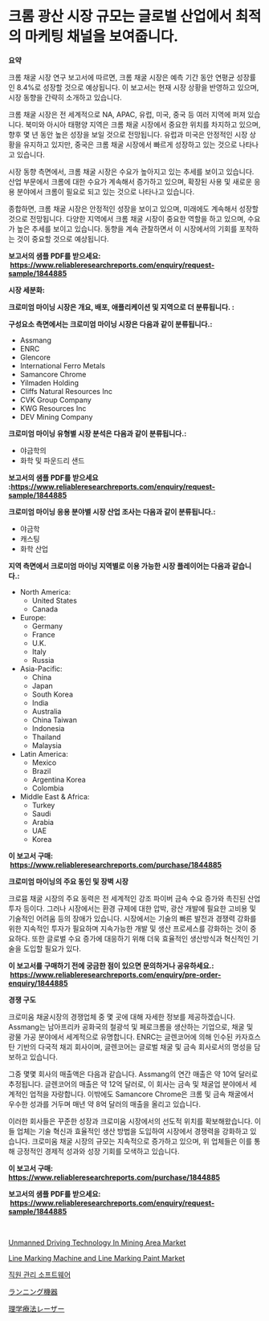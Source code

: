 <p><h1>크롬 광산 시장 규모는 글로벌 산업에서 최적의 마케팅 채널을 보여줍니다.</h1></p><p><strong>요약</strong></p>
<p><p>크롬 채굴 시장 연구 보고서에 따르면, 크롬 채굴 시장은 예측 기간 동안 연평균 성장률인 8.4%로 성장할 것으로 예상됩니다. 이 보고서는 현재 시장 상황을 반영하고 있으며, 시장 동향을 간략히 소개하고 있습니다.</p><p>크롬 채굴 시장은 전 세계적으로 NA, APAC, 유럽, 미국, 중국 등 여러 지역에 퍼져 있습니다. 북미와 아시아 태평양 지역은 크롬 채굴 시장에서 중요한 위치를 차지하고 있으며, 향후 몇 년 동안 높은 성장을 보일 것으로 전망됩니다. 유럽과 미국은 안정적인 시장 상황을 유지하고 있지만, 중국은 크롬 채굴 시장에서 빠르게 성장하고 있는 것으로 나타나고 있습니다.</p><p>시장 동향 측면에서, 크롬 채굴 시장은 수요가 높아지고 있는 추세를 보이고 있습니다. 산업 부문에서 크롬에 대한 수요가 계속해서 증가하고 있으며, 확장된 사용 및 새로운 응용 분야에서 크롬이 필요로 되고 있는 것으로 나타나고 있습니다.</p><p>종합하면, 크롬 채굴 시장은 안정적인 성장을 보이고 있으며, 미래에도 계속해서 성장할 것으로 전망됩니다. 다양한 지역에서 크롬 채굴 시장이 중요한 역할을 하고 있으며, 수요가 높은 추세를 보이고 있습니다. 동향을 계속 관찰하면서 이 시장에서의 기회를 포착하는 것이 중요할 것으로 예상됩니다.</p></p>
<p><strong>보고서의 샘플 PDF를 받으세요: &nbsp;<a href="https://www.reliableresearchreports.com/enquiry/request-sample/1844885">https://www.reliableresearchreports.com/enquiry/request-sample/1844885</a></strong></p>
<p><strong>시장 세분화:</strong></p>
<p><strong> 크로미엄 마이닝 시장은 개요, 배포, 애플리케이션 및 지역으로 더 분류됩니다. :</strong></p>
<p><strong>구성요소 측면에서는 크로미엄 마이닝 시장은 다음과 같이 분류됩니다.:</strong></p>
<p><ul><li>Assmang</li><li>ENRC</li><li>Glencore</li><li>International Ferro Metals</li><li>Samancore Chrome</li><li>Yilmaden Holding</li><li>Cliffs Natural Resources Inc</li><li>CVK Group Company</li><li>KWG Resources Inc</li><li>DEV Mining Company</li></ul></p>
<p><strong> 크로미엄 마이닝 유형별 시장 분석은 다음과 같이 분류됩니다.:</strong></p>
<p><ul><li>야금학의</li><li>화학 및 파운드리 샌드</li></ul></p>
<p><strong>보고서의 샘플 PDF를 받으세요 :<a href="https://www.reliableresearchreports.com/enquiry/request-sample/1844885">https://www.reliableresearchreports.com/enquiry/request-sample/1844885</a></strong></p>
<p><strong> 크로미엄 마이닝 응용 분야별 시장 산업 조사는 다음과 같이 분류됩니다.:</strong></p>
<p><ul><li>야금학</li><li>캐스팅</li><li>화학 산업</li></ul></p>
<p><strong>지역 측면에서 크로미엄 마이닝 지역별로 이용 가능한 시장 플레이어는 다음과 같습니다.:</strong></p>
<p><ul>
    <li>
        North America:
        <ul>
            <li>United States</li>
            <li>Canada</li>
        </ul>
    </li>
    <li>
        Europe:
        <ul>
            <li>Germany</li>
            <li>France</li>
            <li>U.K.</li>
            <li>Italy</li>
            <li>Russia</li>
        </ul>
    </li>
    <li>
        Asia-Pacific:
        <ul>
            <li>China</li>
            <li>Japan</li>
            <li>South Korea</li>
            <li>India</li>
            <li>Australia</li>
            <li>China Taiwan</li>
            <li>Indonesia</li>
            <li>Thailand</li>
            <li>Malaysia</li>
        </ul>
    </li>
    <li>
        Latin America:
        <ul>
            <li>Mexico</li>
            <li>Brazil</li>
            <li>Argentina Korea</li>
            <li>Colombia</li>
        </ul>
    </li>
    <li>
        Middle East & Africa:
        <ul>
            <li>Turkey</li>
            <li>Saudi</li>
            <li>Arabia</li>
            <li>UAE</li>
            <li>Korea</li>
        </ul>
    </li>
    </ul></p>
<p><strong>이 보고서 구매: &nbsp;<a href="https://www.reliableresearchreports.com/purchase/1844885">https://www.reliableresearchreports.com/purchase/1844885</a></strong></p>
<p><strong>크로미엄 마이닝의 주요 동인 및 장벽 시장</strong></p>
<p><p>크로뮴 채굴 시장의 주요 동력은 전 세계적인 강조 파이버 금속 수요 증가와 촉진된 산업 투자 등이다. 그러나 시장에서는 환경 규제에 대한 압박, 광산 개발에 필요한 고비용 및 기술적인 어려움 등의 장애가 있습니다. 시장에서는 기술의 빠른 발전과 경쟁력 강화를 위한 지속적인 투자가 필요하며 지속가능한 개발 및 생산 프로세스를 강화하는 것이 중요하다. 또한 글로벌 수요 증가에 대응하기 위해 더욱 효율적인 생산방식과 혁신적인 기술을 도입할 필요가 있다.</p></p>
<p><strong>이 보고서를 구매하기 전에 궁금한 점이 있으면 문의하거나 공유하세요.: &nbsp;<a href="https://www.reliableresearchreports.com/enquiry/pre-order-enquiry/1844885">https://www.reliableresearchreports.com/enquiry/pre-order-enquiry/1844885</a></strong></p>
<p><strong>경쟁 구도</strong></p>
<p><p>크로미움 채굴시장의 경쟁업체 중 몇 곳에 대해 자세한 정보를 제공하겠습니다. Assmang는 남아프리카 공화국의 철광석 및 페로크롬을 생산하는 기업으로, 채굴 및 광물 가공 분야에서 세계적으로 유명합니다. ENRC는 글렌코어에 의해 인수된 카자흐스탄 기반의 다국적 채괴 회사이며, 글렌코어는 글로벌 채굴 및 금속 회사로서의 명성을 담보하고 있습니다.</p><p>그중 몇몇 회사의 매출액은 다음과 같습니다. Assmang의 연간 매출은 약 10억 달러로 추정됩니다. 글렌코어의 매출은 약 12억 달러로, 이 회사는 금속 및 채굴업 분야에서 세계적인 업적을 자랑합니다. 이밖에도 Samancore Chrome은 크롬 및 금속 채굴에서 우수한 성과를 거두며 매년 약 8억 달러의 매출을 올리고 있습니다.</p><p>이러한 회사들은 꾸준한 성장과 크로미움 시장에서의 선도적 위치를 확보해왔습니다. 이들 업체는 기술 혁신과 효율적인 생산 방법을 도입하여 시장에서 경쟁력을 강화하고 있습니다. 크로미움 채굴 시장의 규모는 지속적으로 증가하고 있으며, 위 업체들은 이를 통해 긍정적인 경제적 성과와 성장 기회를 모색하고 있습니다.</p></p>
<p><strong>이 보고서 구매: &nbsp; <a href="https://www.reliableresearchreports.com/purchase/1844885">https://www.reliableresearchreports.com/purchase/1844885</a></strong></p>
<p><strong>보고서의 샘플 PDF를 받으세요: &nbsp;<a href="https://www.reliableresearchreports.com/enquiry/request-sample/1844885">https://www.reliableresearchreports.com/enquiry/request-sample/1844885</a></strong><strong></strong></p>
<p>&nbsp;</p>
<p><p><a href="https://simplistic-meeting-7ee.notion.site/Unmanned-Driving-Technology-In-Mining-Area-Market-Size-Furnishes-Valuable-Information-Encompassing-M-12f2441955ac47afb751ad032e8c1f4f">Unmanned Driving Technology In Mining Area Market</a></p><p><a href="https://issuu.com/reportprime-2/docs/line-marking-machine-and-line-marking-paint-market">Line Marking Machine and Line Marking Paint Market</a></p><p><a href="https://medium.com/@cesarytupaucek566/%EC%A7%81%EC%9B%90-%EA%B4%80%EB%A6%AC-%EC%86%8C%ED%94%84%ED%8A%B8%EC%9B%A8%EC%96%B4-%EC%8B%9C%EC%9E%A5-%EA%B7%9C%EB%AA%A8%EB%8A%94-%EA%B8%80%EB%A1%9C%EB%B2%8C-%EC%82%B0%EC%97%85%EC%97%90%EC%84%9C-%EC%B5%9C%EC%A0%81%EC%9D%98-%EB%A7%88%EC%BC%80%ED%8C%85-%EC%B1%84%EB%84%90%EC%9D%84-%EB%B3%B4%EC%97%AC%EC%A4%8D%EB%8B%88%EB%8B%A4-e1aa9c331d2a">직원 관리 소프트웨어</a></p><p><a href="https://github.com/nxboeu02965442/Market-Research-Report-List-1/blob/main/7857490186115.md">ランニング機器</a></p><p><a href="https://medium.com/@novabrown3/%E7%90%86%E5%AD%A6%E7%99%82%E6%B3%95%E3%83%AC%E3%83%BC%E3%82%B6%E3%83%BC%E5%B8%82%E5%A0%B4%E3%81%AE%E8%A6%8F%E6%A8%A1-cagr-%E3%83%88%E3%83%AC%E3%83%B3%E3%83%89-2024%E5%B9%B4-2030%E5%B9%B4-ba9e31233f63">理学療法レーザー</a></p></p>